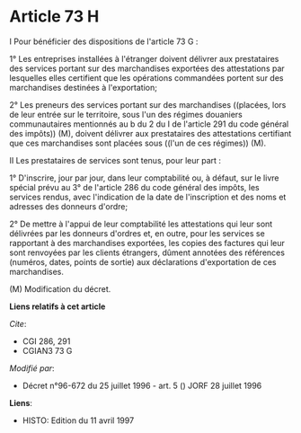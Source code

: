# Article 73 H

I  Pour bénéficier des dispositions de l'article 73 G :

1° Les entreprises installées à l'étranger doivent délivrer aux prestataires des services portant sur des marchandises
exportées des attestations par lesquelles elles certifient que les opérations commandées portent sur des marchandises
destinées à l'exportation;

2° Les preneurs des services portant sur des marchandises ((placées, lors de leur entrée sur le territoire, sous l'un des
régimes douaniers communautaires mentionnés au b du 2 du I de l'article 291 du code général des impôts)) (M), doivent
délivrer aux prestataires des attestations certifiant que ces marchandises sont placées sous ((l'un de ces régimes)) (M).

II  Les prestataires de services sont tenus, pour leur part :

1° D'inscrire, jour par jour, dans leur comptabilité ou, à défaut, sur le livre spécial prévu au 3° de l'article 286 du code
général des impôts, les services rendus, avec l'indication de la date de l'inscription et des noms et adresses des donneurs
d'ordre;

2° De mettre à l'appui de leur comptabilité les attestations qui leur sont délivrées par les donneurs d'ordres et, en outre,
pour les services se rapportant à des marchandises exportées, les copies des factures qui leur sont renvoyées par les clients
étrangers, dûment annotées des références (numéros, dates, points de sortie) aux déclarations d'exportation de ces
marchandises.

(M) Modification du décret.

**Liens relatifs à cet article**

_Cite_:

  - CGI 286, 291
  - CGIAN3 73 G

_Modifié par_:

  - Décret n°96-672 du 25 juillet 1996 - art. 5 () JORF 28 juillet 1996

**Liens**:

  - HISTO: Edition du 11 avril 1997
